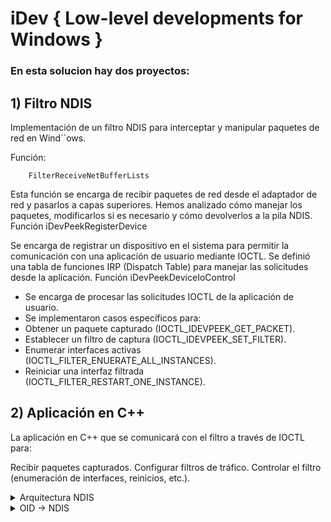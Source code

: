 # iDev { Low-level developments for Windows }


### En esta solucion hay dos proyectos:

## 1) Filtro NDIS
Implementación de un filtro NDIS para interceptar y manipular paquetes de red en Wind``ows. 

Función:

```
	FilterReceiveNetBufferLists
```

Esta función se encarga de recibir paquetes de red desde el adaptador de red y pasarlos a capas superiores.
Hemos analizado cómo manejar los paquetes, modificarlos si es necesario y cómo devolverlos a la pila NDIS.
Función iDevPeekRegisterDevice

Se encarga de registrar un dispositivo en el sistema para permitir la comunicación con una aplicación de usuario mediante IOCTL.
Se definió una tabla de funciones IRP (Dispatch Table) para manejar las solicitudes desde la aplicación.
Función iDevPeekDeviceIoControl

* Se encarga de procesar las solicitudes IOCTL de la aplicación de usuario.
* Se implementaron casos específicos para:
* Obtener un paquete capturado (IOCTL_IDEVPEEK_GET_PACKET).
* Establecer un filtro de captura (IOCTL_IDEVPEEK_SET_FILTER).
* Enumerar interfaces activas (IOCTL_FILTER_ENUERATE_ALL_INSTANCES).
* Reiniciar una interfaz filtrada (IOCTL_FILTER_RESTART_ONE_INSTANCE).

## 2) Aplicación en C++
La aplicación en C++ que se comunicará con el filtro a través de IOCTL para:

Recibir paquetes capturados.
Configurar filtros de tráfico.
Controlar el filtro (enumeración de interfaces, reinicios, etc.).

<details>
<summary>Arquitectura NDIS</summary>


```
-------------------------------------------------
|   Aplicaciones de Red (Chrome, Steam, etc.)   |
-------------------------------------------------
|   Protocolos de Red (TCP/IP, UDP, etc.)       |
-------------------------------------------------
|   Filtro NDIS (iDevPeek)                      | <-- el driver
-------------------------------------------------
|   Controlador Miniport (Driver de la NIC)     |
-------------------------------------------------
|   Hardware de Red (Tarjeta de red física)     |
-------------------------------------------------
```

# ¿Cómo funciona un filtro NDIS?
Cuando un paquete de red pasa por el filtro, se llaman funciones específicas:

Tipo de tráfico	Función en el filtro NDIS
* Paquete enviado por el sistema	FilterSendNetBufferLists()
* Confirmación de envío de un paquete	FilterSendNetBufferListsComplete()
* Paquete recibido desde la red	FilterReceiveNetBufferLists()
* Devolución del paquete recibido	FilterReturnNetBufferLists()

Ejemplo simplificado de FilterReceiveNetBufferLists:

```
	VOID
	FilterReceiveNetBufferLists(
		NDIS_HANDLE FilterModuleContext,
		PNET_BUFFER_LIST NetBufferLists,
		NDIS_PORT_NUMBER PortNumber,
		ULONG NumberOfNetBufferLists,
		ULONG ReceiveFlags
		)
	{
		// Aquí es posible inspeccionar o modificar los paquetes recibidos
		ProcessNetworkTraffic(NetBufferLists);
    
		// Luego pasamos los paquetes al protocolo de red
		NdisFIndicateReceiveNetBufferLists(
			FilterModuleContext, 
			NetBufferLists, 
			PortNumber, 
			NumberOfNetBufferLists, 
			ReceiveFlags);
	}
```

En esta función, podemos leer los paquetes, guardarlos en un buffer, enviarlos a una app en user-mode, modificarlos o bloquearlos antes de que el sistema los procese.

FLUJO DE DATOS
=============

Un paquete sale de una aplicación en Windows --->

1. La aplicación envía datos a través del stack TCP/IP.
2. El driver de protocolo los pasa a NDIS.
3. El filtro NDIS puede interceptar o modificar los datos.
4. El miniport los envía a la tarjeta de red.
5. La tarjeta transmite el paquete.

Un paquete llega desde la red <----

1. La tarjeta de red recibe el paquete.
2. El miniport entrega los datos a NDIS.
3. El filtro NDIS puede interceptarlo y modificarlo.
4. El driver de protocolo entrega los datos a la aplicación.

### ¿Cómo se relaciona con el filtro NDIS?

* Un filtro NDIS se "engancha" a un miniport para inspeccionar o modificar los paquetes que entran y salen.
* FilterAttach se ejecuta cuando el filtro se conecta a un miniport.
* FilterDetach se ejecuta cuando el filtro se desconecta.

</details>

<details>

<summary>OID -> NDIS</summary>


Los OID (Object Identifier) requests son mensajes usados para leer o modificar configuraciones de un adaptador de red en Windows.

En un filtro NDIS, estos comandos permiten interceptar, modificar o bloquear solicitudes que afectan al adaptador de red.

### ¿Qué cosas se pueden hacer con OID?
1. Consultar información del adaptador de red

	Velocidad de conexión (OID_GEN_LINK_SPEED).
	Dirección MAC (OID_802_3_CURRENT_ADDRESS).
	Estadísticas de tráfico (OID_GEN_STATISTICS).

2. Modificar parámetros del adaptador

	Activar/desactivar modos (OID_GEN_CURRENT_PACKET_FILTER).
	Configurar VLANs (OID_GEN_VLAN_ID).
	Cambiar direcciones MAC (OID_802_3_MULTICAST_LIST).

3. Interceptar solicitudes de configuración

	Bloquear cambios no deseados.
	Alterar parámetros antes de enviarlos al adaptador.
	Registrar estadísticas o detectar anomalías.

Esto sucede en la función FilterOidRequest de filter.c 


* Por ejemplo se quiere bloquear el cambio de dirección MAC en una tarjeta de red:

	1. Un programa ejecuta:

	```
			NdisSetRequest(OID_802_3_CURRENT_ADDRESS, nueva_direccion_mac);
	```
	
	2. FilterOidRequest intercepta el OID.
	3. En el filtro NDIS, verificas el OID y rechazas la solicitud:

	```
			if (Request->Oid == OID_802_3_CURRENT_ADDRESS) 
			{
				return NDIS_STATUS_NOT_SUPPORTED;  // Bloquea el cambio de MAC
			}
	```

	4.  La solicitud es bloqueada y el sistema sigue usando la MAC original



### Es obligatorio clonar el OID en un filtro NDIS

En un filtro NDIS, el controlador de red espera una respuesta a cada solicitud OID que recibe. 
Si el filtro no responde, la solicitud se pierde y el sistema puede comportarse de manera inesperada.

Razón principal:
Cuando un filtro recibe un OID, no debe modificar ni retener el original porque no le pertenece. 
Windows lo envía al filtro solo para ser procesado, pero el propietario real del OID es la capa superior (por ejemplo, un protocolo o una aplicación).

Por eso, en lugar de modificar el Request original, se clona y se reenvía al siguiente nivel.

### Proceso

1. Llega un OID desde capas superiores

	Windows o una aplicación envía un comando, por ejemplo, para cambiar la dirección MAC.
	Se ejecuta FilterOidRequest().

2.  Se clona la solicitud
	```
	Status = NdisAllocateCloneOidRequest(
					pFilter->FilterHandle,
					Request,         // OID original
					FILTER_TAG,      // Etiqueta de memoria
					&ClonedRequest   // Nuevo OID clonado
				);

	```	
	Esto crea una copia exacta del OID original.


3️. Se envía el OID clonado al siguiente nivel (el miniport)
```
Status = NdisFOidRequest(pFilter->FilterHandle, ClonedRequest);
```
* Si el miniport lo procesa exitosamente, se llama a FilterOidRequestComplete().
* Si el miniport lo rechaza, se notifica el fallo y se limpia la memoria.

4️. Cuando el OID termina, se completa el original
```
FilterOidRequestComplete(pFilter, ClonedRequest, Status);
```
### ¿Qué pasaría si NO clonamos el OID?
* Si el filtro modifica el Request original → Puede causar problemas porque la capa superior sigue esperando el mismo OID intacto.
* Si el filtro retiene el Request original → Se rompe la cadena de comunicación y Windows podría bloquear el adaptador de red.
* Si el filtro no clona pero reenvía el OID → Windows podría reutilizar la estructura mientras aún está en uso, causando corrupción de memoria.

</details>


